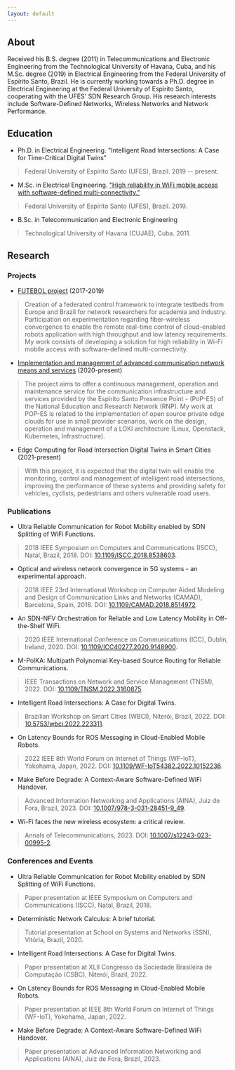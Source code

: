 ```yaml
---
layout: default
---
```


## About

Received his B.S. degree (2011) in Telecommunications and Electronic Engineering from the Technological University of Havana, Cuba, and his M.Sc. degree (2019) in Electrical Engineering from the Federal University of Espírito Santo, Brazil. He is currently working towards a Ph.D. degree in Electrical Engineering at the Federal University of Espírito Santo, cooperating with the UFES' SDN Research Group. His research interests include Software-Defined Networks, Wireless Networks and Network Performance.

## Education

* Ph.D. in Electrical Engineering. "Intelligent Road Intersections: A Case for Time-Critical Digital Twins"
> Federal University of Espírito Santo (UFES), Brazil. 2019 -- present.

* M.Sc. in Electrical Engineering. ["High reliability in WiFi mobile access with software-defined multi-connectivity."](https://ele.ufes.br/pt-br/pos-graduacao/PPGEE/detalhes-da-tese?id=12128)
> Federal University of Espírito Santo (UFES), Brazil. 2019.

* B.Sc. in Telecommunication and Electronic Engineering
> Technological University of Havana (CUJAE), Cuba. 2011.

## Research

### Projects

* [FUTEBOL project](http://www.ict-futebol.org.br) (2017-2019)
> Creation of a federated control framework to integrate testbeds from Europe and Brazil for network researchers for academia and industry. Participation on experimentation regarding fiber-wireless convergence to enable the remote real-time control of cloud-enabled robots application with high throughput and low latency requirements. My work consists of developing a solution for high reliability in Wi-Fi mobile access with software-defined multi-connectivity.

* [Implementation and management of advanced communication network means and services](https://pop-es.rnp.br) (2020-present)
> The project aims to offer a continuous management, operation and maintenance service for the communication infrastructure and services provided by the Espírito Santo Presence Point - (PoP-ES) of the National Education and Research Network (RNP). My work at POP-ES is related to the implementation of open source private edge clouds for use in small provider scenarios, work on the design, operation and management of a LOKI architecture (Linux, Openstack, Kubernetes, Infrastructure).

* Edge Computing for Road Intersection Digital Twins in Smart Cities (2021-present)
> With this project, it is expected that the digital twin will enable the monitoring, control and management of intelligent road intersections, improving the performance of these systems and providing safety for vehicles, cyclists, pedestrians and others vulnerable road users.


### Publications

* Ultra Reliable Communication for Robot Mobility enabled by SDN Splitting of WiFi Functions.
> 2018 IEEE Symposium on Computers and Communications (ISCC), Natal, Brazil, 2018. DOI: [10.1109/ISCC.2018.8538603](https://ieeexplore.ieee.org/document/8538603).

* Optical and wireless network convergence in 5G systems - an experimental approach.
> 2018 IEEE 23rd International Workshop on Computer Aided Modeling and Design of Communication Links and Networks (CAMAD), Barcelona, Spain, 2018. DOI: [10.1109/CAMAD.2018.8514972](https://ieeexplore.ieee.org/document/8514972).

* An SDN-NFV Orchestration for Reliable and Low Latency Mobility in Off-the-Shelf WiFi.
> 2020 IEEE International Conference on Communications (ICC), Dublin, Ireland, 2020. DOI: [10.1109/ICC40277.2020.9148900](https://ieeexplore.ieee.org/document/9148900).

* M-PolKA: Multipath Polynomial Key-based Source Routing for Reliable Communications.
> IEEE Transactions on Network and Service Management (TNSM), 2022. DOI: [10.1109/TNSM.2022.3160875](https://ieeexplore.ieee.org/document/9738811).

* Intelligent Road Intersections: A Case for Digital Twins.
> Brazilian Workshop on Smart Cities (WBCI), Niterói, Brazil, 2022. DOI: [10.5753/wbci.2022.223311](https://sol.sbc.org.br/index.php/wbci/article/view/20453).

* On Latency Bounds for ROS Messaging in Cloud-Enabled Mobile Robots.
> 2022 IEEE 8th World Forum on Internet of Things (WF-IoT), Yokohama, Japan, 2022. DOI: [10.1109/WF-IoT54382.2022.10152236](https://ieeexplore.ieee.org/abstract/document/10152236).

* Make Before Degrade: A Context-Aware Software-Defined WiFi Handover.
> Advanced Information Networking and Applications (AINA), Juiz de Fora, Brazil, 2023. DOI: [10.1007/978-3-031-28451-9_49](https://link.springer.com/chapter/10.1007/978-3-031-28451-9_49).

* Wi-Fi faces the new wireless ecosystem: a critical review.
> Annals of Telecommunications, 2023. DOI: [10.1007/s12243-023-00995-2](https://link.springer.com/article/10.1007/s12243-023-00995-2).

### Conferences and Events

* Ultra Reliable Communication for Robot Mobility enabled by SDN Splitting of WiFi Functions.
> Paper presentation at IEEE Symposium on Computers and Communications (ISCC), Natal, Brazil, 2018.

* Deterministic Network Calculus: A brief tutorial.
> Tutorial presentation at School on Systems and Networks (SSN), Vitória, Brazil, 2020.

* Intelligent Road Intersections: A Case for Digital Twins.
> Paper presentation at XLII Congresso da Sociedade Brasileira de Computação (CSBC), Niterói, Brazil, 2022.

* On Latency Bounds for ROS Messaging in Cloud-Enabled Mobile Robots.
> Paper presentation at IEEE 8th World Forum on Internet of Things (WF-IoT), Yokohama, Japan, 2022.

* Make Before Degrade: A Context-Aware Software-Defined WiFi Handover.
> Paper presentation at Advanced Information Networking and Applications (AINA), Juiz de Fora, Brazil, 2023.
